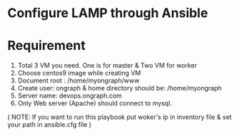 # Configure LAMP through Ansible

Requirement
====================================

1. Total 3 VM you need. One is for master & Two VM for worker
2. Choose centos9 image while creating VM
3. Document root : /home/myongraph/www
4. Create user: ongraph & home directory should be: /home/myongraph
5. Server name: devops.ongraph.com
6. Only Web server (Apache) should connect to mysql. 

( NOTE: If you want to run this playbook put woker's ip in inventory file & set your path in ansible.cfg file )
